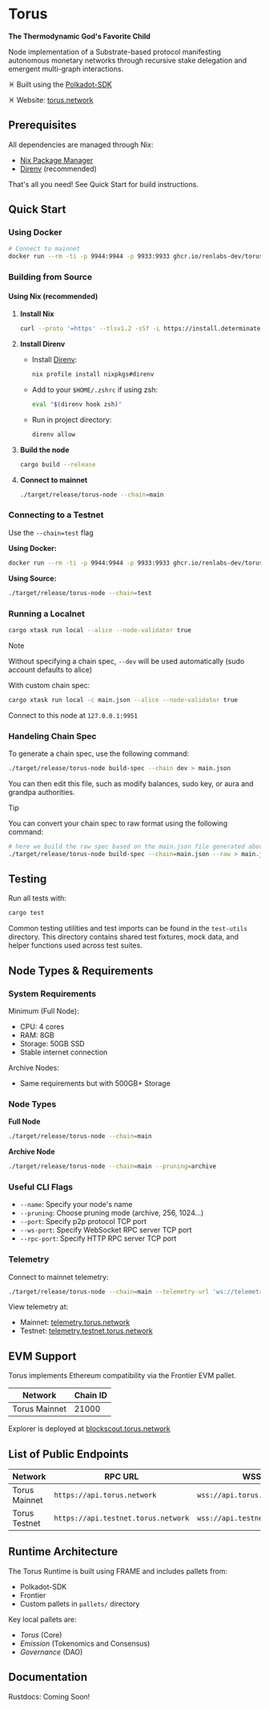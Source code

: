 # Torus

**The Thermodynamic God's Favorite Child**

Node implementation of a Substrate-based protocol manifesting autonomous monetary networks through recursive stake delegation and emergent multi-graph interactions.

♓︎ Built using the [Polkadot-SDK](https://github.com/paritytech/polkadot-sdk)

♓︎ Website: [torus.network](https://torus.network/)

## Prerequisites

All dependencies are managed through Nix:
- [Nix Package Manager](https://determinate.systems/posts/determinate-nix-installer)
- [Direnv](https://direnv.net/) (recommended)

That's all you need! See Quick Start for build instructions.

## Quick Start

### Using Docker

```sh
# Connect to mainnet
docker run --rm -ti -p 9944:9944 -p 9933:9933 ghcr.io/renlabs-dev/torus-substrate:latest --chain=main
```

### Building from Source

#### Using Nix (recommended)

1. **Install Nix**

   ```sh
   curl --proto '=https' --tlsv1.2 -sSf -L https://install.determinate.systems/nix | sh -s -- install
   ```

2. **Install Direnv**
   - Install [Direnv](https://direnv.net/docs/installation.html):

     ```sh
     nix profile install nixpkgs#direnv
     ```

   - Add to your `$HOME/.zshrc` if using zsh:

     ```sh
     eval "$(direnv hook zsh)"
     ```

   - Run in project directory:

     ```sh
     direnv allow
     ```

3. **Build the node**

   ```sh
   cargo build --release
   ```

4. **Connect to mainnet**

   ```sh
   ./target/release/torus-node --chain=main
   ```

### Connecting to a Testnet

Use the `--chain=test` flag

**Using Docker:**

```sh
docker run --rm -ti -p 9944:9944 -p 9933:9933 ghcr.io/renlabs-dev/torus-substrate:latest --chain=test
```

**Using Source:**

```sh
./target/release/torus-node --chain=test
```

### Running a Localnet

```sh
cargo xtask run local --alice --node-validator true
```

> [!NOTE]
> Without specifying a chain spec, `--dev` will be used automatically (sudo account defaults to alice)

With custom chain spec:

```sh
cargo xtask run local -c main.json --alice --node-validator true
```

Connect to this node at `127.0.0.1:9951`


### Handeling Chain Spec

To generate a chain spec, use the following command:

```sh
./target/release/torus-node build-spec --chain dev > main.json
```

You can then edit this file, such as modify balances, sudo key, or aura and grandpa authorities.

> [!TIP]
> You can convert your chain spec to raw format using the following command:

```sh
# here we build the raw spec based on the main.json file generated above
./target/release/torus-node build-spec --chain=main.json --raw > main.json
```

## Testing

Run all tests with:

```bash
cargo test
```

Common testing utilities and test imports can be found in the `test-utils` directory. This directory contains shared test fixtures, mock data, and helper functions used across test suites.

## Node Types & Requirements

### System Requirements

Minimum (Full Node):
- CPU: 4 cores
- RAM: 8GB
- Storage: 50GB SSD
- Stable internet connection

Archive Nodes:
- Same requirements but with 500GB+ Storage

### Node Types

**Full Node**

```sh
./target/release/torus-node --chain=main
```

**Archive Node**

```sh
./target/release/torus-node --chain=main --pruning=archive
```

### Useful CLI Flags

- `--name`: Specify your node's name
- `--pruning`: Choose pruning mode (archive, 256, 1024...)
- `--port`: Specify p2p protocol TCP port
- `--ws-port`: Specify WebSocket RPC server TCP port
- `--rpc-port`: Specify HTTP RPC server TCP port

### Telemetry

Connect to mainnet telemetry:

```sh
./target/release/torus-node --chain=main --telemetry-url 'ws://telemetry.torus.network:8001/submit 0'
```

View telemetry at:
- Mainnet: [telemetry.torus.network](https://telemetry.torus.network/)
- Testnet: [telemetry.testnet.torus.network](https://telemetry.testnet.torus.network/)

## EVM Support

Torus implements Ethereum compatibility via the Frontier EVM pallet.

| Network       | Chain ID |
|---------------|----------|
| Torus Mainnet | 21000    |

Explorer is deployed at [blockscout.torus.network](https://blockscout.torus.network/)

## List of Public Endpoints

| Network       | RPC URL                            | WSS URL                          |
| --------------|------------------------------------|----------------------------------|
| Torus Mainnet | `https://api.torus.network`        | `wss://api.torus.network`        |
| Torus Testnet | `https://api.testnet.torus.network`| `wss://api.testnet.torus.network`|

## Runtime Architecture

The Torus Runtime is built using FRAME and includes pallets from:
- Polkadot-SDK
- Frontier
- Custom pallets in `pallets/` directory

Key local pallets are:
- _Torus_ (Core)
- _Emission_ (Tokenomics and Consensus)
- _Governance_ (DAO)

## Documentation

Rustdocs: Coming Soon!
